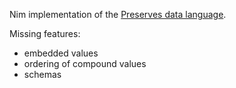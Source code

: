 Nim implementation of the [Preserves data language](https://preserves.gitlab.io/preserves/preserves.html).

Missing features:
* embedded values
* ordering of compound values
* schemas

